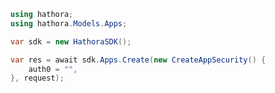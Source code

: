 <!-- Start SDK Example Usage -->
```csharp
using hathora;
using hathora.Models.Apps;

var sdk = new HathoraSDK();

var res = await sdk.Apps.Create(new CreateAppSecurity() {
    auth0 = "",
}, request);
```
<!-- End SDK Example Usage -->